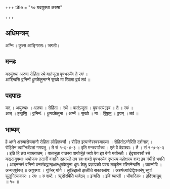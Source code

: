 +++
title = "१० यदयुक्था अरुषा"

+++
## अधिमन्त्रम्
अग्निः। कुत्स आङ्गिरसः। जगती।

## मन्त्रः
यदयु॑क्था अरु॒षा रोहि॑ता॒ रथे॒ वात॑जूता वृष॒भस्ये॑व ते॒ रवः॑ ।  
आदि॑न्वसि व॒निनो॑ धू॒मके॑तु॒नाग्ने॑ स॒ख्ये मा रि॑षामा व॒यं तव॑ ॥

## पदपाठः
यत् । अयु॑क्थाः । अ॒रु॒षा । रोहि॑ता । रथे॑ । वात॑ऽजूता । वृ॒ष॒भस्य॑ऽइव । ते॒ । रवः॑ ।  
आत् । इ॒न्व॒सि॒ । व॒निनः॑ । धू॒मऽके॑तुना । अग्ने॑ । स॒ख्ये । मा । रि॒षा॒म॒ । व॒यम् । तव॑ ॥

## भाष्यम्
हे अग्ने अरुषारोचमानौ रोहिता लोहितवर्णौ । रोहित इत्यग्नेरश्वस्याख्या । रोहितोऽग्नेरिति दर्शनात् । रोहितेन त्वाग्निर्देवतां गमयतु । तै सं १-६-४-३ । इति मन्त्रवर्णाच्च । एते वै देवाश्वाः । तै । सं १-७-४-३ । इति हि तत्र व्याख्यातम् । वातजूता वातस्य वायोर्जूतं जवो वेग इव वेगो ययोस्तौ । ईदृशावश्वौ रथे यद्यदायुक्थाः अयोजयः तदानीं वनानि दहतस्ते तव रवः शब्दो वृषभस्येव दृप्तस्य महोक्षस्य शब्द इव गंभीरो भवति । आदनन्तरं वनिनो वनसंबद्धान्वृक्षान्धूमकेतुना धूमः केतुः प्रज्ञापको यस्य तादृशेन रश्मिनेन्वसि । व्याप्नोषि । अन्यत्पूर्ववत् ॥ अयुक्थाः । युजिर् योगे । लुङिझलो झलीति सकारलोपः । अरुषेत्यादिद्विवचनेषु सुपां सुलुगित्याकारः । रवः । रु शब्दे । ॠदोरबिति भावेऽप् । इन्वसि । इवि व्याप्तौ । भौवादिकः । इदित्त्वान्नुम् ॥ १० ॥